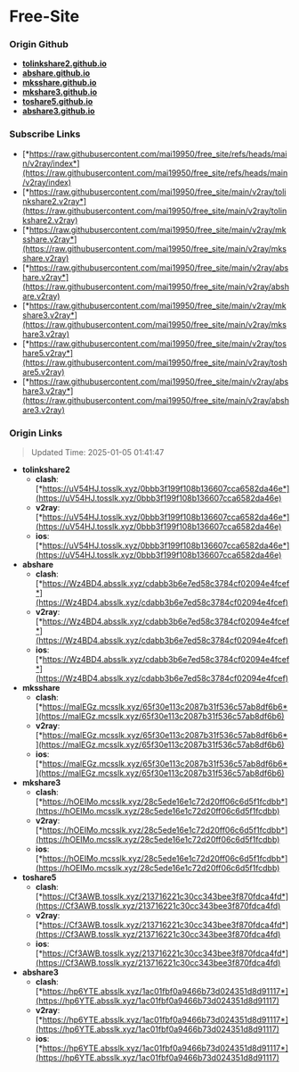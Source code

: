# Free-Site

### Origin Github

- [**tolinkshare2.github.io**](https://github.com/tolinkshare2/tolinkshare2.github.io)
- [**abshare.github.io**](https://github.com/abshare/abshare.github.io)
- [**mksshare.github.io**](https://github.com/mksshare/mksshare.github.io)
- [**mkshare3.github.io**](https://github.com/mkshare3/mkshare3.github.io)
- [**toshare5.github.io**](https://github.com/toshare5/toshare5.github.io)
- [**abshare3.github.io**](https://github.com/abshare3/abshare3.github.io)

### Subscribe Links

- [*https://raw.githubusercontent.com/mai19950/free_site/refs/heads/main/v2ray/index*](https://raw.githubusercontent.com/mai19950/free_site/refs/heads/main/v2ray/index)
- [*https://raw.githubusercontent.com/mai19950/free_site/main/v2ray/tolinkshare2.v2ray*](https://raw.githubusercontent.com/mai19950/free_site/main/v2ray/tolinkshare2.v2ray)
- [*https://raw.githubusercontent.com/mai19950/free_site/main/v2ray/mksshare.v2ray*](https://raw.githubusercontent.com/mai19950/free_site/main/v2ray/mksshare.v2ray)
- [*https://raw.githubusercontent.com/mai19950/free_site/main/v2ray/abshare.v2ray*](https://raw.githubusercontent.com/mai19950/free_site/main/v2ray/abshare.v2ray)
- [*https://raw.githubusercontent.com/mai19950/free_site/main/v2ray/mkshare3.v2ray*](https://raw.githubusercontent.com/mai19950/free_site/main/v2ray/mkshare3.v2ray)
- [*https://raw.githubusercontent.com/mai19950/free_site/main/v2ray/toshare5.v2ray*](https://raw.githubusercontent.com/mai19950/free_site/main/v2ray/toshare5.v2ray)
- [*https://raw.githubusercontent.com/mai19950/free_site/main/v2ray/abshare3.v2ray*](https://raw.githubusercontent.com/mai19950/free_site/main/v2ray/abshare3.v2ray)

### Origin Links

> Updated Time: 2025-01-05 01:41:47

- **tolinkshare2**
  - **clash**: [*https://uV54HJ.tosslk.xyz/0bbb3f199f108b136607cca6582da46e*](https://uV54HJ.tosslk.xyz/0bbb3f199f108b136607cca6582da46e)
  - **v2ray**: [*https://uV54HJ.tosslk.xyz/0bbb3f199f108b136607cca6582da46e*](https://uV54HJ.tosslk.xyz/0bbb3f199f108b136607cca6582da46e)
  - **ios**: [*https://uV54HJ.tosslk.xyz/0bbb3f199f108b136607cca6582da46e*](https://uV54HJ.tosslk.xyz/0bbb3f199f108b136607cca6582da46e)
- **abshare**
  - **clash**: [*https://Wz4BD4.absslk.xyz/cdabb3b6e7ed58c3784cf02094e4fcef*](https://Wz4BD4.absslk.xyz/cdabb3b6e7ed58c3784cf02094e4fcef)
  - **v2ray**: [*https://Wz4BD4.absslk.xyz/cdabb3b6e7ed58c3784cf02094e4fcef*](https://Wz4BD4.absslk.xyz/cdabb3b6e7ed58c3784cf02094e4fcef)
  - **ios**: [*https://Wz4BD4.absslk.xyz/cdabb3b6e7ed58c3784cf02094e4fcef*](https://Wz4BD4.absslk.xyz/cdabb3b6e7ed58c3784cf02094e4fcef)
- **mksshare**
  - **clash**: [*https://malEGz.mcsslk.xyz/65f30e113c2087b31f536c57ab8df6b6*](https://malEGz.mcsslk.xyz/65f30e113c2087b31f536c57ab8df6b6)
  - **v2ray**: [*https://malEGz.mcsslk.xyz/65f30e113c2087b31f536c57ab8df6b6*](https://malEGz.mcsslk.xyz/65f30e113c2087b31f536c57ab8df6b6)
  - **ios**: [*https://malEGz.mcsslk.xyz/65f30e113c2087b31f536c57ab8df6b6*](https://malEGz.mcsslk.xyz/65f30e113c2087b31f536c57ab8df6b6)
- **mkshare3**
  - **clash**: [*https://hOEIMo.mcsslk.xyz/28c5ede16e1c72d20ff06c6d5f1fcdbb*](https://hOEIMo.mcsslk.xyz/28c5ede16e1c72d20ff06c6d5f1fcdbb)
  - **v2ray**: [*https://hOEIMo.mcsslk.xyz/28c5ede16e1c72d20ff06c6d5f1fcdbb*](https://hOEIMo.mcsslk.xyz/28c5ede16e1c72d20ff06c6d5f1fcdbb)
  - **ios**: [*https://hOEIMo.mcsslk.xyz/28c5ede16e1c72d20ff06c6d5f1fcdbb*](https://hOEIMo.mcsslk.xyz/28c5ede16e1c72d20ff06c6d5f1fcdbb)
- **toshare5**
  - **clash**: [*https://Cf3AWB.tosslk.xyz/213716221c30cc343bee3f870fdca4fd*](https://Cf3AWB.tosslk.xyz/213716221c30cc343bee3f870fdca4fd)
  - **v2ray**: [*https://Cf3AWB.tosslk.xyz/213716221c30cc343bee3f870fdca4fd*](https://Cf3AWB.tosslk.xyz/213716221c30cc343bee3f870fdca4fd)
  - **ios**: [*https://Cf3AWB.tosslk.xyz/213716221c30cc343bee3f870fdca4fd*](https://Cf3AWB.tosslk.xyz/213716221c30cc343bee3f870fdca4fd)
- **abshare3**
  - **clash**: [*https://hp6YTE.absslk.xyz/1ac01fbf0a9466b73d024351d8d91117*](https://hp6YTE.absslk.xyz/1ac01fbf0a9466b73d024351d8d91117)
  - **v2ray**: [*https://hp6YTE.absslk.xyz/1ac01fbf0a9466b73d024351d8d91117*](https://hp6YTE.absslk.xyz/1ac01fbf0a9466b73d024351d8d91117)
  - **ios**: [*https://hp6YTE.absslk.xyz/1ac01fbf0a9466b73d024351d8d91117*](https://hp6YTE.absslk.xyz/1ac01fbf0a9466b73d024351d8d91117)
